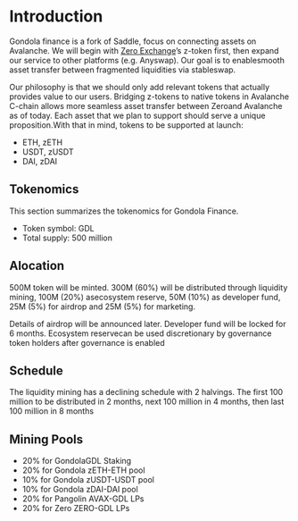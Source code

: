 # Introduction

Gondola finance is a fork of Saddle, focus on connecting assets on Avalanche.  We will begin with [Zero Exchange](https://www.0.exchange/)’s z-token first, then expand our service to other platforms (e.g. Anyswap).  Our goal is to enablesmooth asset transfer between fragmented liquidities via stableswap.

Our  philosophy  is  that  we  should  only add relevant tokens that  actually  provides  value  to  our users. Bridging z-tokens to native tokens in Avalanche C-chain allows more seamless asset transfer between Zeroand Avalanche as of today.  Each asset that we plan to support should serve a unique proposition.With that in mind, tokens to be supported at launch:

- ETH, zETH
- USDT, zUSDT
- DAI, zDAI

## Tokenomics

This section summarizes the tokenomics for Gondola Finance.

- Token symbol: GDL
- Total supply: 500 million

## Alocation

500M token will be minted.  300M (60%) will be distributed through liquidity mining, 100M (20%) asecosystem reserve, 50M (10%) as developer fund, 25M (5%) for airdrop and 25M (5%) for marketing.

Details of airdrop will be announced later.  Developer fund will be locked for 6 months.  Ecosystem reservecan be used discretionary by governance token holders after governance is enabled

##  Schedule

The liquidity mining has a declining schedule with 2 halvings.  The first 100 million to be distributed in 2 months, next 100 million in 4 months, then last 100 million in 8 months

## Mining Pools

- 20% for GondolaGDL Staking
- 20% for Gondola zETH-ETH pool
- 10% for Gondola zUSDT-USDT pool
- 10% for Gondola zDAI-DAI pool
- 20% for Pangolin AVAX-GDL LPs
- 20% for Zero ZERO-GDL LPs